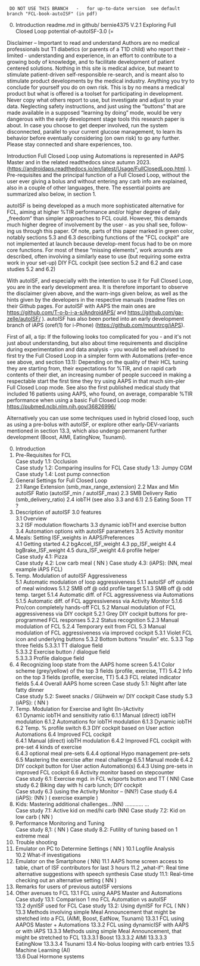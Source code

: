      DO NOT USE THIS BRANCH   -   for up-to-date version  see default branch "FCL-book-autoISF" (in pdf)

0. Introduction                                                  readme.md in github/ bernie4375   V.2.1
   Exploring Full Closed Loop potential of-autoISF-3.0    (=        

Disclaimer – Important to read and understand 
Authors are no medical professionals but T1 diabetics (or parents of a T1D child) who report their -limited - understanding and experience, in an effort to contribute to a growing body of knowledge, and to facilitate development of patient centered solutions. 
Nothing in this site is medical advice, but meant to stimulate patient-driven self-responsible re-search, and is meant also to stimulate product developments by the medical industry. Anything you try to conclude for yourself you do on own risk. This is by no means a medical product but what is offered is a toolset for participating in development. 
Never copy what others report to use, but investigate and adjust to your data. Neglecting safety instructions, and just using the “buttons” that are made available in a supposed “learning by doing” mode, would be very dangerous with the early development stage tools this research paper is about. 
In case you choose to get deeper involved, run the system disconnected, parallel to your current glucose management, to learn its behavior before eventually considering (on own risk) to go any further. Please stay connected and share experiences, too.

Introduction
Full Closed Loop using Automations is represented in AAPS Master and in the related readthedocs since autumn 2023. (https://androidaps.readthedocs.io/en/latest/Usage/FullClosedLoop.html. ).
Pre-requisites and the principal function of a Full Closed Loop, without the user ever giving a bolus and without entering any carb info are explained, also in a couple of other languages, there.
The essential points are summarized also below, in section 1.

autoISF is being developed as a much more sophisticated alternative for FCL, aiming at higher %TIR performance and/or higher degree of daily „freedom“ than simpler approaches to FCL could.
However, this demands much higher degree of involvement by the user - as you shall see, follow-ing us through this paper. Of note, parts of this paper marked in green color, notably sections 5.3 and 6.3 describing functions of the "FCL cockpit" are not implemented at launch because develop-ment focus had to be on more core functions. For most of these “missing elements”, work arounds are described, often involving a similarly ease to use (but requiring some extra work in your set-up) DIY FCL cockpit (see section 5.2 and 6.2 and case studies 5.2 and 6.2)

With autoISF, and especially with the intention to use it for Full Closed Loop, you are in the early development area. It is therefore important to observe the disclaimer given above, and the warn-ings given below, as well as the hints given by the developers in the respective manuals (readme files on their Github pages. For autoISF with AAPS the main ones are https://github.com/T-o-b-i-a-s/AndroidAPS/ and https://github.com/ga-zelle/autoISF/ ).
autoISF has also been ported into an early development branch of iAPS (oref(1) for i-Phone) (https://github.com/mountrcg/iAPS).

First of all, a tip: If the following looks too complicated for you - and it's not just about understanding, but also about time requirements and discipline during experimentation and data analysis - you would be well advised to first try the Full Closed Loop in a simpler form with Automations (refer-ence see above, and section 13.1): Depending on the quality of their HCL tuning they are starting from, their expectations for %TIR, and on rapid carb contents of their diet, an increasing number of people succeed in making a respectable start the first time they try using AAPS in that much sim-pler Full Closed Loop mode.
See also the first published medical study that included 16 patients using AAPS, who found, on average, comparable %TIR performance when using a basic Full Closed Loop mode: https://pubmed.ncbi.nlm.nih.gov/36826996/

Alternatively you can use some techniques used in hybrid closed loop, such as using a pre-bolus with autoISF, or explore other early-DEV-variants mentioned in section 13.3, which also undergo permanent further development (Boost, AIMI, EatingNow, Tsunami).

0. Introduction   
1. Pre-Requisites for FCL   
             Case study 1.1: Occlusion   
             Case study 1.2: Comparing insulins for FCL 
             Case study 1.3: Jumpy CGM  
             Case study 1.4: Lost pump connection  
2. General Settings for Full Closed Loop  
   2.1  Range Extension (smb_max_range_extension)
   2.2  Max and Min autoISF Ratio (autoISF_min / autoISF_max)
   2.3  SMB Delivery Ratio (smb_delivery_ratio)
   2.4  iobTH  (see also 3.3 and 6.1)
   2.5  Eating Soon TT ?    
3. Description of autoISF 3.0 features  
   3.1 Overview      
   3.2 ISF modulation flowcharts
   3.3 dynamic iobTH and exercise button 
   3.4 Automation options with autoISF parameters
   3.5 Activity monitor
4.  Meals: Setting ISF_weights in AAPS/Preferences                   
   4.1  Getting started
   4.2  bgAccel_ISF_weight 
   4.3  pp_ISF_weight
   4.4  bgBrake_ISF_weight
   4.5  dura_ISF_weight
   4.6 profile helper  
           Case study 4.1: Pizza      
           Case study 4.2: Low carb meal   ( NN )
           Case study 4.3: (iAPS):   (NN, meal example iAPS FCL)
5.  Temp. Modulation of autoISF Aggressiveness  
  5.1  Automatic modulation of loop aggressiveness 
       5.1.1 autoISF off outside of meal windows
       5.1.2 SMB off @ odd profile target
       5.1.3 SMB off @ odd temp. target
       5.1.4 Automatic diff. of FCL aggressiveness via Automations
       5.1.5 Automatic diff. of FCL aggressiveness via Activity Monitor
       5.1.6 Pro/con completely hands-off FCL
  5.2  Manual modulation of FCL aggressiveness via DIY cockpit
       5.2.1 Grey DIY cockpit buttons for pre-programmed FCL responses 
       5.2.2 Status recognition
       5.2.3 Manual modulation of FCL 
       5.2.4 Temporary exit from FCL
  5.3  Manual modulation of FCL aggressiveness via improved cockpit
       5.3.1  Violet FCL icon and underlying buttons 
       5.3.2  Bottom buttons “insulin” etc.
       5.3.3  Top three fields 
             5.3.3.1  TT dialogue field  
             5.3.3.2   Exercise button / dialogue field     
             5.3.3.3   Profile dialogue field   
  5. 4  Recognizing loop state from the AAPS home screen
       5.4.1  Color scheme (grey/yellow) of the top 3 fields (profile, exercise, TT) 
       5.4.2  Info on the top 3 fields (profile, exercise, TT) 
       5.4.3  FCL related indicator fields
       5.4.4  Overall AAPS home screen
             Case study 5.1: Night after late fatty dinner                                                                                                                        
             Case study 5.2: Sweet snacks / Glühwein w/ DIY cockpit
             Case study 5.3 (iAPS):   ( NN )  
 6.  Temp. Modulation for Exercise and light (In-)Activity   
  6.1  Dynamic iobTH and sensitivity ratio
         6.1.1 Manual (direct) iobTH modulation
         6.1.2 Automations for iobTH modulation
            6.1.3 Dynamic iobTH
  6.2  Temp. % profile switch
  6.3  DIY cockpit based on User action Automations
  6.4 Improved FCL cockpit  
    6.4.1 Manual (direct) iobTH modulation
    6.4.2 Improved FCL cockpit with pre-set 4 kinds of exercise  
    6.4.3 optional meal pre-sets
    6.4.4 optional Hypo management pre-sets
 6.5 Mastering the exercise after meal challenge
         6.5.1 Manual mode
         6.4.2 DIY cockpit button for User action Automation(s)
             6.4.3 Using pre-sets in improved FCL cockpit
      6.6  Activity monitor based on stepcounter   
             Case study 6.1: Exercise mgd. in FCL w/sports button and TT  ( NN)
             Case study 6.2 Biking day with hi carb lunch; DIY cockpit   
             Case study 6.3 (using the Activity Monitor – (NN?)
             Case study 6.4 (iAPS): (NN ) ( exercise example )
7. Kids: Mastering additional challenges…(NN)   …………     …  
             Case study 7.1: Active kid on med/hi carb  (NN)
             Case study 7.2: Kid on low carb ( NN )
8. Performance Monitoring and Tuning   
             Case study 8,1:    ( NN )
             Case study 8.2: Futility of tuning based on 1 extreme meal  
9. Trouble shooting      
10. Emulator on PC to Determine Settings  ( NN )
   10.1  Logfile Analysis              
   10.2  What-if investigations                                                     
11. Emulator on the Smartphone  ( NN)
   11.1   AAPS home screen access to table, chart of ISF contributors for last 3 hours
   11.2   „what-if“: Real time alternative suggestions with speech synthesis
              Case study 11.1: Real-time checking out an alternative setting   ( NN  )
12. Remarks for users of previous autoISF versions  
13. Other avenues to FCL
  13.1 FCL using AAPS Master and Automations
              Case study 13.1: Comparison 1 mo FCL Automation vs autoISF  
  13.2  dynISF used for FCL
              Case study 13.2: Using dynISF for FCL   ( NN  )  
  13.3 Methods involving simple Meal Announcement that might be stretched into a FCL (AIMI, Boost, EatNow, Tsunami)
    13.3.1  FCL using AAPOS Master + Automations
    13.3.2  FCL using dynamicISF with AAPS or with iAPS
    13.3.3  Methods using simple Meal Announcement, that might be stretched to FCL
         13.3.3.1  Boost
         13.3.3.2  AIMI
         13.3.3.3  EatingNow
         13.3.3.4  Tsunami
  13.4  No-bolus looping with carb entries
  13.5  Machine Learning (AI)  
  13.6  Dual Hormone systems


